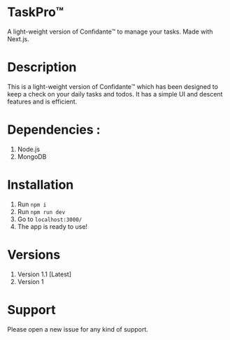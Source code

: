 # TaskPro™️
A light-weight version of Confidante™️ to manage your tasks. Made with Next.js.<br>

# Description
This is a light-weight version of Confidante™️ which has been designed to keep a check on your daily tasks and todos.
It has a simple UI and descent features and is efficient.

# Dependencies :
1. Node.js
2. MongoDB

# Installation

1. Run `npm i`
2. Run `npm run dev`
3. Go to `localhost:3000/`
4. The app is ready to use!

# Versions

1. Version 1.1 [Latest]
2. Version 1

# Support

Please open a new issue for any kind of support.

